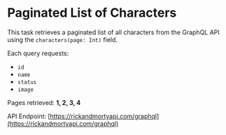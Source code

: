 # Paginated List of Characters

This task retrieves a paginated list of all characters from the GraphQL API using the `characters(page: Int)` field.

Each query requests:
- `id`
- `name`
- `status`
- `image`

Pages retrieved: **1, 2, 3, 4**

API Endpoint: [https://rickandmortyapi.com/graphql](https://rickandmortyapi.com/graphql)
